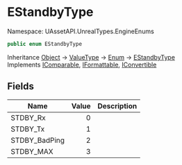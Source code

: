 # EStandbyType

Namespace: UAssetAPI.UnrealTypes.EngineEnums

```csharp
public enum EStandbyType
```

Inheritance [Object](https://docs.microsoft.com/en-us/dotnet/api/system.object) → [ValueType](https://docs.microsoft.com/en-us/dotnet/api/system.valuetype) → [Enum](https://docs.microsoft.com/en-us/dotnet/api/system.enum) → [EStandbyType](./uassetapi.unrealtypes.engineenums.estandbytype.md)<br>
Implements [IComparable](https://docs.microsoft.com/en-us/dotnet/api/system.icomparable), [IFormattable](https://docs.microsoft.com/en-us/dotnet/api/system.iformattable), [IConvertible](https://docs.microsoft.com/en-us/dotnet/api/system.iconvertible)

## Fields

| Name | Value | Description |
| --- | --: | --- |
| STDBY_Rx | 0 |  |
| STDBY_Tx | 1 |  |
| STDBY_BadPing | 2 |  |
| STDBY_MAX | 3 |  |
